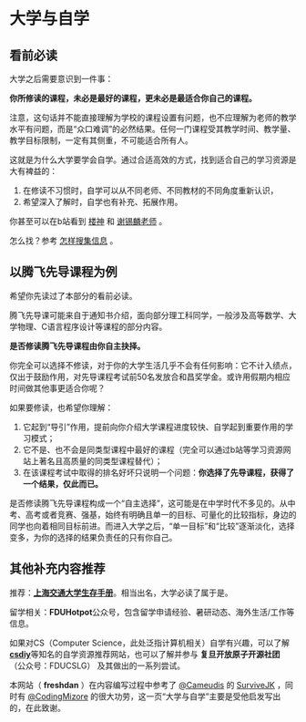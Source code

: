 # 大学与自学

## 看前必读

大学之后需要意识到一件事：

**你所修读的课程，未必是最好的课程，更未必是最适合你自己的课程。**

注意，这句话并不能直接理解为学校的课程设置有问题，也不应理解为老师的教学水平有问题，而是“众口难调”的必然结果。任何一门课程受其教学时间、教学量、教学目标限制，一定有其侧重，不可能适合所有人。

这就是为什么大学要学会自学。通过合适高效的方式，找到适合自己的学习资源是大有裨益的：

1. 在修读不习惯时，自学可以从不同老师、不同教材的不同角度重新认识，
2. 希望深入了解时，自学也有补充、拓展作用。

你甚至可以在b站看到 [楼神](https://space.bilibili.com/3494376705624131/) 和 [谢锡麟老师](https://space.bilibili.com/589977552) 。

怎么找？参考 [怎样搜集信息](info.md) 。

## 以腾飞先导课程为例

希望你先读过了本部分的看前必读。

腾飞先导课可能来自于通知书介绍，面向部分理工科同学，一般涉及高等数学、大学物理、C语言程序设计等课程的部分内容。

**是否修读腾飞先导课程由你自主抉择。**

你完全可以选择不修读，对于你的大学生活几乎不会有任何影响：它不计入绩点，仅出于鼓励作用，对先导课程考试前50名发放合和昌奖学金。或许用假期内相应时间做其他事更适合你呢？

如果要修读，也希望你理解：

1. 它起到“导引”作用，提前向你介绍大学课程进度较快、自学起到重要作用的学习模式；
2. 它不是、也不会是同类型课程中最好的课程（完全可以通过b站等学习资源网站上著名且高质量的同类型课程替代）；
3. 在该课程考试中取得的排名好坏只说明一个问题：**你选择了先导课程，获得了一个结果，仅此而已。**

是否修读腾飞先导课程构成一个“自主选择”，这可能是在中学时代不多见的。从中考、高考或者竞赛、强基，始终有明确且单一的目标、可量化的比较指标，身边的同学也向着相同目标前进。而进入大学之后，“单一目标”和“比较”逐渐淡化，选择变多，为你的选择的结果负责任的只有你自己。

## 其他补充内容推荐

推荐：[**上海交通大学生存手册**](https://survivesjtu.gitbook.io/survivesjtumanual)。相当出名，大学必读了属于是。

留学相关：**FDUHotpot**公众号，包含留学申请经验、暑研动态、海外生活/工作等信息。

如果对CS（Computer Science，此处泛指计算机相关）自学有兴趣，可以了解[**csdiy**](https://csdiy.wiki/)等知名的自学资源推荐网站，也可以了解并参与 **复旦开放原子开源社团** （公众号：FDUCSLG） 及其做出的一系列尝试。

本网站（ **freshdan** ）在内容编写过程中参考了 [@Cameudis](https://github.com/Cameudis) 的 [SurviveJK](https://survivejk.gitbook.io/survivejk) ，同时有 [@CodingMizore](https://github.com/CodingMizore) 的很大功劳，这一页“大学与自学”主要是受他启发写出的，在此致谢。